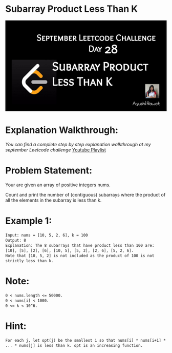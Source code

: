 Subarray Product Less Than K
==========================

![alt text](https://github.com/ayushi7rawat/LeetCode/blob/master/September%20Leetcode%20Challenge/D27%20Evaluate%20Division%20-%20Copy/cover.jpg)

Explanation Walkthrough:
==========================
*You can find a complete step by step explanation walkthrough at my september Leetcode challenge* [Youtube Playlist](https://www.youtube.com/playlist?list=PLjaO05BrsbIP4_rYhYjB95q-IpxoIXmlm)

Problem Statement:
==========================
Your are given an array of positive integers nums.

Count and print the number of (contiguous) subarrays where the product of all the elements in the subarray is less than k.

Example 1:
==========================
```
Input: nums = [10, 5, 2, 6], k = 100
Output: 8
Explanation: The 8 subarrays that have product less than 100 are: [10], [5], [2], [6], [10, 5], [5, 2], [2, 6], [5, 2, 6].
Note that [10, 5, 2] is not included as the product of 100 is not strictly less than k.
```

Note:
==========================
```
0 < nums.length <= 50000.
0 < nums[i] < 1000.
0 <= k < 10^6.
```

Hint:
==========================
```
For each j, let opt(j) be the smallest i so that nums[i] * nums[i+1] * ... * nums[j] is less than k. opt is an increasing function.
```